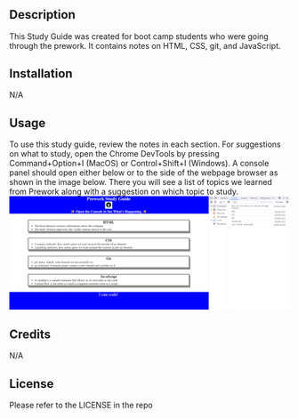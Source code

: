 # <Study Guide Webpage>

## Description
This Study Guide was created for boot camp students who were going through the prework. It contains notes on HTML, CSS, git, and JavaScript.

## Installation
N/A

## Usage
To use this study guide, review the notes in each section. For suggestions on what to study, open the Chrome DevTools by pressing Command+Option+I (MacOS) or Control+Shift+I (Windows). A console panel should open either below or to the side of the webpage browser as shown in the image below. There you will see a list of topics we learned from Prework along with a suggestion on which topic to study.
![alt text](./assets/images/Study%20Guide%20Website%20Screenshot.png)

## Credits

N/A

## License

Please refer to the LICENSE in the repo
